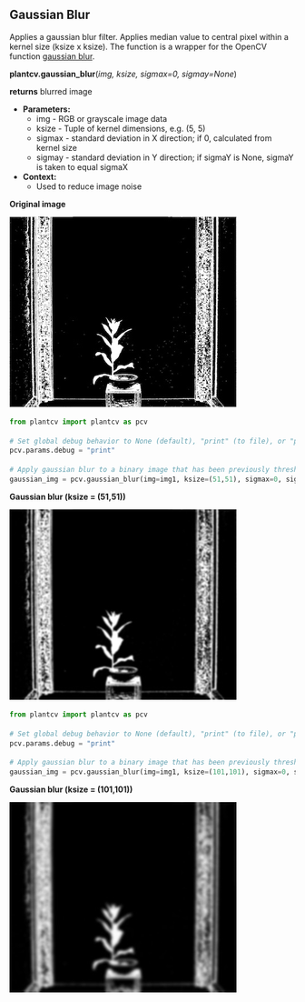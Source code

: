 ## Gaussian Blur

Applies a gaussian blur filter. Applies median value to central pixel within a kernel size (ksize x ksize). 
The function is a wrapper for the OpenCV function [gaussian blur](http://docs.opencv.org/2.4/modules/imgproc/doc/filtering.html?highlight=gaussianblur#gaussianblur).  

**plantcv.gaussian_blur**(*img, ksize, sigmax=0, sigmay=None*)

**returns** blurred image

- **Parameters:**
    - img - RGB or grayscale image data
    - ksize - Tuple of kernel dimensions, e.g. (5, 5)
    - sigmax - standard deviation in X direction; if 0, calculated from kernel size
    - sigmay - standard deviation in Y direction; if sigmaY is None, sigmaY is taken to equal sigmaX
- **Context:**
    - Used to reduce image noise

**Original image**

![Screenshot](img/documentation_images/gaussian_blur/original_image.jpg)

```python
from plantcv import plantcv as pcv

# Set global debug behavior to None (default), "print" (to file), or "plot" (Jupyter Notebooks or X11)
pcv.params.debug = "print"

# Apply gaussian blur to a binary image that has been previously thresholded.
gaussian_img = pcv.gaussian_blur(img=img1, ksize=(51,51), sigmax=0, sigmay=None)
```

**Gaussian blur (ksize = (51,51))**

![Screenshot](img/documentation_images/gaussian_blur/gaussian_blur51.jpg)

```python
from plantcv import plantcv as pcv

# Set global debug behavior to None (default), "print" (to file), or "plot" (Jupyter Notebooks or X11)
pcv.params.debug = "print"

# Apply gaussian blur to a binary image that has been previously thresholded.
gaussian_img = pcv.gaussian_blur(img=img1, ksize=(101,101), sigmax=0, sigmay=None)
```

**Gaussian blur (ksize = (101,101))**

![Screenshot](img/documentation_images/gaussian_blur/gaussian_blur101.jpg)
